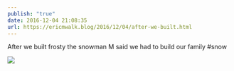 ```yaml
---
publish: "true"
date: 2016-12-04 21:08:35
url: https://ericmwalk.blog/2016/12/04/after-we-built.html
---
```


After we built frosty the snowman M said we had to build our family #snow

![](https://ericmwalk.blog/uploads/2022/721a7d1e3d.jpg)